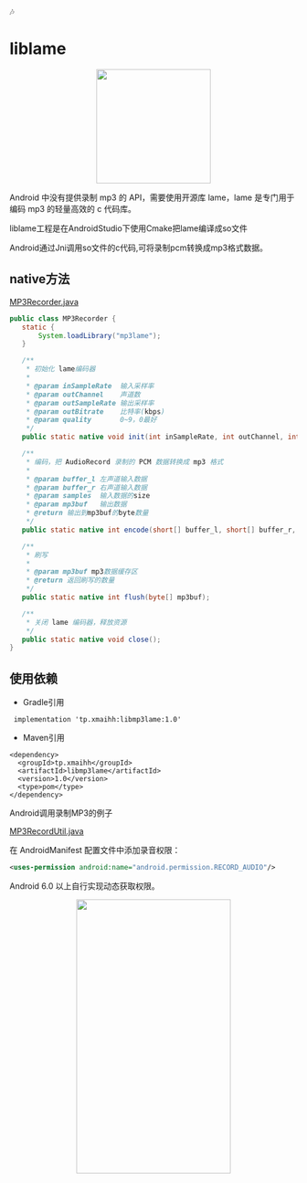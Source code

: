 :notes:

# liblame

<div align=center><img src="https://github.com/xmaihh/MFSocket/raw/master/art/liblame.png" height="200"/></div>

 Android 中没有提供录制 mp3 的 API，需要使用开源库 lame，lame 是专门用于编码 mp3 的轻量高效的 c 代码库。
 
 liblame工程是在AndroidStudio下使用Cmake把lame编译成so文件
 
 Android通过Jni调用so文件的c代码,可将录制pcm转换成mp3格式数据。
 
 ## native方法
 
 [MP3Recorder.java](https://github.com/xmaihh/MFSocket/blob/master/liblame/src/main/java/com/android/liblame/MP3Recorder.java)
 
 ```java
 public class MP3Recorder {
    static {
        System.loadLibrary("mp3lame");
    }

    /**
     * 初始化 lame编码器
     *
     * @param inSampleRate  输入采样率
     * @param outChannel    声道数
     * @param outSampleRate 输出采样率
     * @param outBitrate    比特率(kbps)
     * @param quality       0~9，0最好
     */
    public static native void init(int inSampleRate, int outChannel, int outSampleRate, int outBitrate, int quality);

    /**
     * 编码，把 AudioRecord 录制的 PCM 数据转换成 mp3 格式
     *
     * @param buffer_l 左声道输入数据
     * @param buffer_r 右声道输入数据
     * @param samples  输入数据的size
     * @param mp3buf   输出数据
     * @return 输出到mp3buf的byte数量
     */
    public static native int encode(short[] buffer_l, short[] buffer_r, int samples, byte[] mp3buf);

    /**
     * 刷写
     *
     * @param mp3buf mp3数据缓存区
     * @return 返回刷写的数量
     */
    public static native int flush(byte[] mp3buf);

    /**
     * 关闭 lame 编码器，释放资源
     */
    public static native void close();
}
```

## 使用依赖

- Gradle引用

```
 implementation 'tp.xmaihh:libmp3lame:1.0'
```

- Maven引用

```
<dependency>
  <groupId>tp.xmaihh</groupId>
  <artifactId>libmp3lame</artifactId>
  <version>1.0</version>
  <type>pom</type>
</dependency>
```

Android调用录制MP3的例子

[MP3RecordUtil.java](https://github.com/xmaihh/MFSocket/blob/master/librecord/src/main/java/com/android/librecord/mp3/MP3RecordUtil.java)

在 AndroidManifest 配置文件中添加录音权限：

```xml
<uses-permission android:name="android.permission.RECORD_AUDIO"/>
```

 Android 6.0 以上自行实现动态获取权限。
 
 
<div align=center><img src="https://github.com/xmaihh/MFSocket/raw/master/art/sample.png" width="270" height="480"/></div>